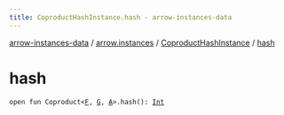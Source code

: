 ```yaml
---
title: CoproductHashInstance.hash - arrow-instances-data
---
```


[arrow-instances-data](../../index.html) / [arrow.instances](../index.html) / [CoproductHashInstance](index.html) / [hash](./hash.html)

# hash

`open fun Coproduct<`[`F`](index.html#F)`, `[`G`](index.html#G)`, `[`A`](index.html#A)`>.hash(): `[`Int`](https://kotlinlang.org/api/latest/jvm/stdlib/kotlin/-int/index.html)